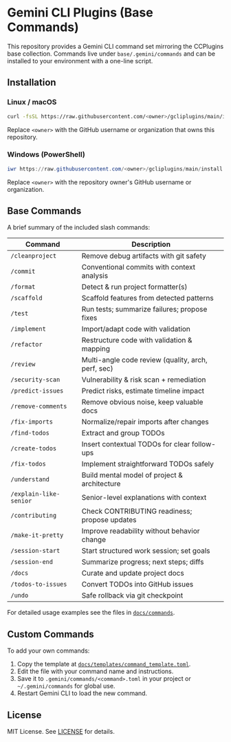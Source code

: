 # Gemini CLI Plugins (Base Commands)

This repository provides a Gemini CLI command set mirroring the CCPlugins base collection.
Commands live under `base/.gemini/commands` and can be installed to your environment with a one-line script.

## Installation

### Linux / macOS
```bash
curl -fsSL https://raw.githubusercontent.com/<owner>/gcliplugins/main/install.sh | bash
```
Replace `<owner>` with the GitHub username or organization that owns this repository.

### Windows (PowerShell)
```powershell
iwr https://raw.githubusercontent.com/<owner>/gcliplugins/main/install.ps1 -useb | iex
```
Replace `<owner>` with the repository owner's GitHub username or organization.

## Base Commands
A brief summary of the included slash commands:

| Command | Description |
| --- | --- |
| `/cleanproject` | Remove debug artifacts with git safety |
| `/commit` | Conventional commits with context analysis |
| `/format` | Detect & run project formatter(s) |
| `/scaffold` | Scaffold features from detected patterns |
| `/test` | Run tests; summarize failures; propose fixes |
| `/implement` | Import/adapt code with validation |
| `/refactor` | Restructure code with validation & mapping |
| `/review` | Multi-angle code review (quality, arch, perf, sec) |
| `/security-scan` | Vulnerability & risk scan + remediation |
| `/predict-issues` | Predict risks, estimate timeline impact |
| `/remove-comments` | Remove obvious noise, keep valuable docs |
| `/fix-imports` | Normalize/repair imports after changes |
| `/find-todos` | Extract and group TODOs |
| `/create-todos` | Insert contextual TODOs for clear follow-ups |
| `/fix-todos` | Implement straightforward TODOs safely |
| `/understand` | Build mental model of project & architecture |
| `/explain-like-senior` | Senior-level explanations with context |
| `/contributing` | Check CONTRIBUTING readiness; propose updates |
| `/make-it-pretty` | Improve readability without behavior change |
| `/session-start` | Start structured work session; set goals |
| `/session-end` | Summarize progress; next steps; diffs |
| `/docs` | Curate and update project docs |
| `/todos-to-issues` | Convert TODOs into GitHub issues |
| `/undo` | Safe rollback via git checkpoint |

For detailed usage examples see the files in [`docs/commands`](docs/commands).

## Custom Commands

To add your own commands:
1. Copy the template at [`docs/templates/command_template.toml`](docs/templates/command_template.toml).
2. Edit the file with your command name and instructions.
3. Save it to `.gemini/commands/<command>.toml` in your project or `~/.gemini/commands` for global use.
4. Restart Gemini CLI to load the new command.

## License

MIT License. See [LICENSE](LICENSE) for details.
